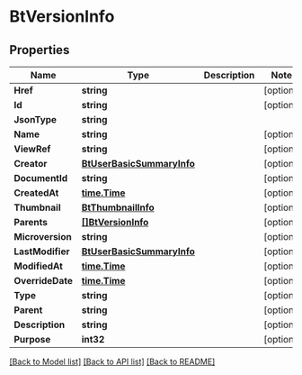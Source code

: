 # BtVersionInfo

## Properties

Name | Type | Description | Notes
------------ | ------------- | ------------- | -------------
**Href** | **string** |  | [optional] 
**Id** | **string** |  | [optional] 
**JsonType** | **string** |  | 
**Name** | **string** |  | [optional] 
**ViewRef** | **string** |  | [optional] 
**Creator** | [**BtUserBasicSummaryInfo**](BTUserBasicSummaryInfo.md) |  | [optional] 
**DocumentId** | **string** |  | [optional] 
**CreatedAt** | [**time.Time**](time.Time.md) |  | [optional] 
**Thumbnail** | [**BtThumbnailInfo**](BTThumbnailInfo.md) |  | [optional] 
**Parents** | [**[]BtVersionInfo**](BTVersionInfo.md) |  | [optional] 
**Microversion** | **string** |  | [optional] 
**LastModifier** | [**BtUserBasicSummaryInfo**](BTUserBasicSummaryInfo.md) |  | [optional] 
**ModifiedAt** | [**time.Time**](time.Time.md) |  | [optional] 
**OverrideDate** | [**time.Time**](time.Time.md) |  | [optional] 
**Type** | **string** |  | [optional] 
**Parent** | **string** |  | [optional] 
**Description** | **string** |  | [optional] 
**Purpose** | **int32** |  | [optional] 

[[Back to Model list]](../README.md#documentation-for-models) [[Back to API list]](../README.md#documentation-for-api-endpoints) [[Back to README]](../README.md)


